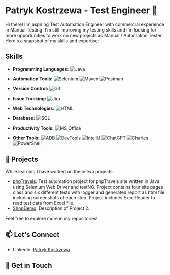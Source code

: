 <!-- Header -->
# Patryk Kostrzewa - Test Engineer 👋

Hi there! I'm aspiring Test Automation Engineer with commercial experience in Manual Testing. I'm still improving my testing skills and I'm looking for more opportunities to work on new projects as Manual / Automation Tester. Here's a snapshot of my skills and expertise:

<!-- Skills with Pretty Icons -->
## Skills

- **Programming Languages:** 
  ![Java](https://img.shields.io/badge/Java-%23ED8B00.svg?&style=for-the-badge&logo=java&logoColor=white)
  
- **Automation Tools:** 
  ![Selenium](https://img.shields.io/badge/Selenium-%2300BFFF.svg?&style=for-the-badge&logo=selenium&logoColor=white)
  ![Maven](https://img.shields.io/badge/Maven-%23C71A36.svg?&style=for-the-badge&logo=apache-maven&logoColor=white)
  ![Postman](https://img.shields.io/badge/Postman-%23FF6C37.svg?&style=for-the-badge&logo=postman&logoColor=white)

- **Version Control:** 
  ![Git](https://img.shields.io/badge/Git-%23F05032.svg?&style=for-the-badge&logo=git&logoColor=white)

- **Issue Tracking:** 
  ![Jira](https://img.shields.io/badge/Jira-%230081CB.svg?&style=for-the-badge&logo=jira-software&logoColor=white)

- **Web Technologies:** 
  ![HTML](https://img.shields.io/badge/HTML-%23E34F26.svg?&style=for-the-badge&logo=html5&logoColor=white)

- **Database:** 
  ![SQL](https://img.shields.io/badge/SQL-%2300758F.svg?&style=for-the-badge&logo=amazon-dynamodb&logoColor=white)

- **Productivity Tools:** 
  ![MS Office](https://img.shields.io/badge/MS%20Office-%23D83B01.svg?&style=for-the-badge&logo=microsoft-office&logoColor=white) 

- **Other Tools:** 
  ![ADB](https://img.shields.io/badge/ADB-%23D9D9D9.svg?&style=for-the-badge&logo=android&logoColor=white)
  ![DevTools](https://img.shields.io/badge/DevTools-%23F7F7F7.svg?&style=for-the-badge&logo=google-chrome&logoColor=white)
  ![IntelliJ](https://img.shields.io/badge/IntelliJ-%23000000.svg?&style=for-the-badge&logo=intellij-idea&logoColor=white)
  ![ChatGPT](https://img.shields.io/badge/ChatGPT-%23404D59.svg?&style=for-the-badge)
  ![Charles](https://img.shields.io/badge/Charles-%231F1F1F.svg?&style=for-the-badge&logo=charles&logoColor=white)
  ![PowerShell](https://img.shields.io/badge/PowerShell-%231A1A1A.svg?&style=for-the-badge&logo=powershell&logoColor=white)

<!-- Projects Section -->
## 🚀 Projects

While learning I have worked on these two projects:

- [phpTravels](https://github.com/pkostrzewa98/phpTravels): Test automation project for phpTravels site written in Java using Selenium Web Driver and testNG. Project contains four site pages class and six different tests with logger and generated report as html file including screenshots of each step. Project includes ExcelReader to read test data from Excel file.
- [ShopDemo](https://github.com/pkostrzewa98/ShopDemo): Description of Project 2.

Feel free to explore more in my repositories!

<!-- Connect Section -->
## 📫 Let's Connect

- LinkedIn: [Patryk Kostrzewa](www.linkedin.com/in/patryk-kostrzewa98)

<!-- Get in Touch Section -->
## 🌟 Get in Touch
